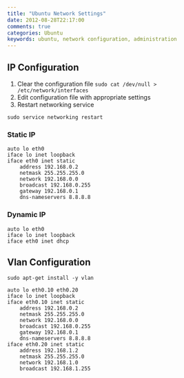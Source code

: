 ```yaml
---
title: "Ubuntu Network Settings"
date: 2012-08-28T22:17:00
comments: true
categories: Ubuntu
keywords: ubuntu, network configuration, administration
---
```


## IP Configuration

1. Clear the configuration file `sudo cat /dev/null > /etc/network/interfaces`
2. Edit configuration file with appropriate settings
3. Restart networking service

```
sudo service networking restart
```

### Static IP

```
auto lo eth0
iface lo inet loopback
iface eth0 inet static
    address 192.168.0.2
    netmask 255.255.255.0
    network 192.168.0.0
    broadcast 192.168.0.255
    gateway 192.168.0.1
    dns-nameservers 8.8.8.8
```

### Dynamic IP

```
auto lo eth0
iface lo inet loopback
iface eth0 inet dhcp
```

## Vlan Configuration
```
sudo apt-get install -y vlan
```

```
auto lo eth0.10 eth0.20
iface lo inet loopback
iface eth0.10 inet static
    address 192.168.0.2
    netmask 255.255.255.0
    network 192.168.0.0
    broadcast 192.168.0.255
    gateway 192.168.0.1
    dns-nameservers 8.8.8.8
iface eth0.20 inet static
    address 192.168.1.2
    netmask 255.255.255.0
    network 192.168.1.0
    broadcast 192.168.1.255
```
